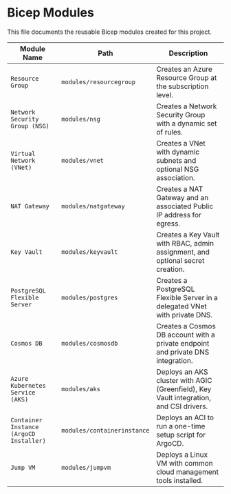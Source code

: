 # Bicep Modules

This file documents the reusable Bicep modules created for this project.

| Module Name | Path | Description |
|---|---|---|
| `Resource Group` | `modules/resourcegroup` | Creates an Azure Resource Group at the subscription level. |
| `Network Security Group (NSG)` | `modules/nsg` | Creates a Network Security Group with a dynamic set of rules. |
| `Virtual Network (VNet)` | `modules/vnet` | Creates a VNet with dynamic subnets and optional NSG association. |
| `NAT Gateway` | `modules/natgateway` | Creates a NAT Gateway and an associated Public IP address for egress. |
| `Key Vault` | `modules/keyvault` | Creates a Key Vault with RBAC, admin assignment, and optional secret creation. |
| `PostgreSQL Flexible Server` | `modules/postgres` | Creates a PostgreSQL Flexible Server in a delegated VNet with private DNS. |
| `Cosmos DB` | `modules/cosmosdb` | Creates a Cosmos DB account with a private endpoint and private DNS integration. |
| `Azure Kubernetes Service (AKS)` | `modules/aks` | Deploys an AKS cluster with AGIC (Greenfield), Key Vault integration, and CSI drivers. |
| `Container Instance (ArgoCD Installer)` | `modules/containerinstance` | Deploys an ACI to run a one-time setup script for ArgoCD. |
| `Jump VM` | `modules/jumpvm` | Deploys a Linux VM with common cloud management tools installed. |
